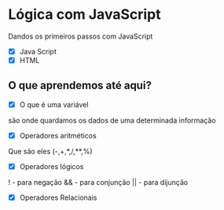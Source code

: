 # Lógica com JavaScript

Dandos os primeiros passos com JavaScript

-[x] Java Script
-[x] HTML

## O que aprendemos até aqui?

-[x] O que é uma variável 

são onde quardamos os dados de uma determinada informação

-[x] Operadores aritméticos

Que são eles (-,+,*,/,**,%)

-[x] Operadores lógicos

! - para negação
&& - para conjunção
|| - para dijunção

-[x] Operadores Relacionais


